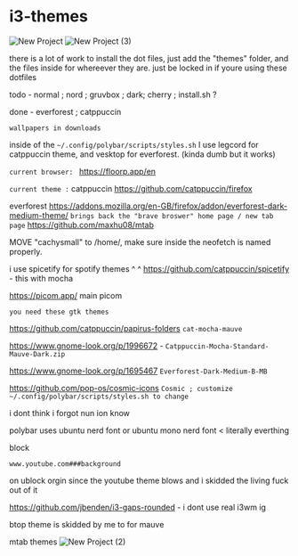 # i3-themes

![New Project](https://github.com/user-attachments/assets/88ce1f45-ed3a-4ba1-9d8f-88b69084691b)
![New Project (3)](https://github.com/user-attachments/assets/b295de15-3bfd-479a-99eb-d33b35d4daad)


there is a lot of work to install the dot files, just add the "themes" folder, and the files inside for whereever they are.
just be locked in if youre using these dotfiles

todo - normal ; nord ; gruvbox ; dark; cherry ; install.sh ? 

done - everforest ; catppuccin

```wallpapers in downloads```

inside of the ```~/.config/polybar/scripts/styles.sh``` I use legcord for catppuccin theme, and vesktop for everforest. (kinda dumb but it works)

```current browser: ``` 
https://floorp.app/en

```current theme :```
catppuccin
https://github.com/catppuccin/firefox

everforest
https://addons.mozilla.org/en-GB/firefox/addon/everforest-dark-medium-theme/ 
```brings back the "brave broswer" home page / new tab page```
https://github.com/maxhu08/mtab 

MOVE "cachysmall" to /home/, make sure inside the neofetch is named properly.

i use spicetify for spotify themes 
^    ^
https://github.com/catppuccin/spicetify - this with mocha

https://picom.app/ main picom

```you need these gtk themes```

https://github.com/catppuccin/papirus-folders ```cat-mocha-mauve```

https://www.gnome-look.org/p/1996672 - ```Catppuccin-Mocha-Standard-Mauve-Dark.zip```

https://www.gnome-look.org/p/1695467 ```Everforest-Dark-Medium-B-MB```

https://github.com/pop-os/cosmic-icons ```Cosmic ; customize ~/.config/polybar/scripts/styles.sh to change```

i dont think i forgot nun ion know

polybar uses ubuntu nerd font or ubuntu mono nerd font < literally everthing

block 

```www.youtube.com###background```

on ublock orgin since the youtube theme blows and i skidded the living fuck out of it

https://github.com/jbenden/i3-gaps-rounded - i dont use real i3wm ig

btop theme is skidded by me to for mauve  

mtab themes
![New Project (2)](https://github.com/user-attachments/assets/7dc794b5-fdb3-48d6-af5a-0e35d934988d)

